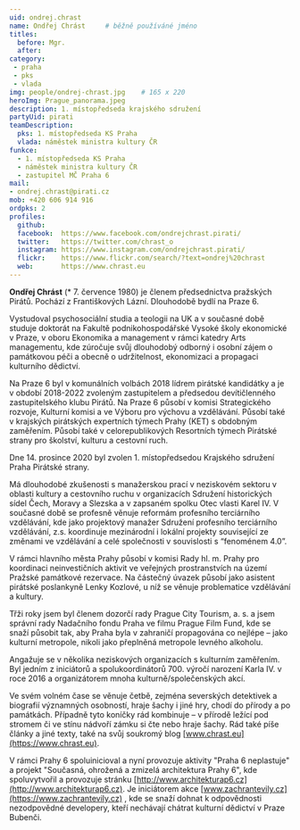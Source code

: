 ```yaml
---
uid: ondrej.chrast
name: Ondřej Chrást  	# běžně používáné jméno
titles:
  before: Mgr. 
  after: 
category:
 - praha
 - pks
 - vlada
img: people/ondrej-chrast.jpg    # 165 x 220
heroImg: Prague_panorama.jpeg
description: 1. místopředseda krajského sdružení
partyUid: pirati
teamDescription:
  pks: 1. místopředseda KS Praha
  vlada: náměstek ministra kultury ČR
funkce:
  - 1. místopředseda KS Praha
  - náměstek ministra kultury ČR
  - zastupitel MČ Praha 6
mail:
- ondrej.chrast@pirati.cz
mob: +420 606 914 916
ordpks: 2
profiles:
  github:                 
  facebook:  https://www.facebook.com/ondrejchrast.pirati/
  twitter:   https://twitter.com/chrast_o
  instagram: https://www.instagram.com/ondrejchrast.pirati/
  flickr:    https://www.flickr.com/search/?text=ondrej%20chrast
  web:       https://www.chrast.eu  
---
```


**Ondřej Chrást** (* 7. července 1980) je členem předsednictva pražských Pirátů. Pochází z Františkových Lázní. Dlouhodobě bydlí na Praze 6.

Vystudoval psychosociální studia a teologii na UK a v současné době studuje doktorát na Fakultě podnikohospodářské Vysoké školy ekonomické v Praze, v oboru Ekonomika a management v rámci katedry Arts managementu, kde zúročuje svůj dlouhodobý odborný i osobní zájem o památkovou péči a obecně o udržitelnost, ekonomizaci a propagaci kulturního dědictví.

Na Praze 6 byl v komunálních volbách 2018 lídrem pirátské kandidátky a je v období 2018-2022 zvoleným zastupitelem a předsedou devítičlenného zastupitelského klubu Pirátů. Na Praze 6 působí v komisi Strategického rozvoje, Kulturní komisi a ve Výboru pro výchovu a vzdělávání. Působí také v krajských pirátských expertních týmech Prahy (KET) s obdobným zaměřením. Působí také v celorepublikových Resortních týmech Pirátské strany pro školství, kulturu a cestovní ruch.

Dne 14. prosince 2020 byl zvolen 1. místopředsedou Krajského sdružení Praha Pirátské strany.

Má dlouhodobé zkušenosti s manažerskou prací v neziskovém sektoru v oblasti kultury a cestovního ruchu v organizacích Sdružení historických sídel Čech, Moravy a Slezska a v zapsaném spolku Otec vlasti Karel IV. V současné době se profesně věnuje reformám profesního terciárního vzdělávání, kde jako projektový manažer Sdružení profesního terciárního vzdělávání, z.s. koordinuje mezinárodní i lokální projekty související ze změnami ve vzdělávání a celé společnosti v souvislosti s “fenoménem 4.0”.

V rámci hlavního města Prahy působí v komisi Rady hl. m. Prahy pro koordinaci neinvestičních aktivit ve veřejných prostranstvích na území Pražské památkové rezervace. Na částečný úvazek působí jako asistent pirátské poslankyně Lenky Kozlové, u níž se věnuje problematice vzdělávání a kultury.

Třži roky jsem byl členem dozorčí rady Prague City Tourism, a. s. a jsem správní rady Nadačního fondu Praha ve filmu Prague Film Fund, kde se snaží působit tak, aby Praha byla v zahraničí propagována co nejlépe – jako kulturní metropole, nikoli jako přeplněná metropole levného alkoholu.

Angažuje se v několika neziskových organizacích s kulturním zaměřením. Byl jedním z iniciátorů a spolukoordinátorů 700. výročí narození Karla IV. v roce 2016 a organizátorem mnoha kulturně/společenských akcí.

Ve svém volném čase se věnuje četbě, zejména severských detektivek a biografií významných osobností, hraje šachy i jiné hry, chodí do přírody a po památkách. Případně tyto koníčky rád kombinuje – v přírodě ležící pod stromem či ve stínu nádvoří zámku si čte nebo hraje šachy. Rád také píše články a jiné texty, také na svůj soukromý blog [www.chrast.eu](https://www.chrast.eu).

V rámci Prahy 6 spoluinicioval a nyní provozuje aktivity "Praha 6 neplastuje" a projekt "Současná, ohrožená a zmizelá architektura Prahy 6", kde spoluvytvořil a provozuje stránku [http://www.architekturap6.cz](http://www.architekturap6.cz). Je iniciátorem akce [www.zachrantevily.cz](https://www.zachrantevily.cz) , kde se snaží dohnat k odpovědnosti nezodpovědné developery, kteří nechávají chátrat kulturní dědictví v Praze Bubenči.
